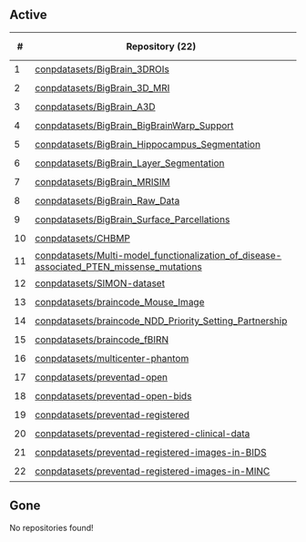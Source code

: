 ## Active
| # | Repository (22) | Stars (5) | Dataset (22) | `run` | `containers-run` |
| --- | --- | --- | --- | --- | --- |
| 1 | [conpdatasets/BigBrain_3DROIs](https://github.com/conpdatasets/BigBrain_3DROIs) | 0 | :heavy_check_mark: |  |  |
| 2 | [conpdatasets/BigBrain_3D_MRI](https://github.com/conpdatasets/BigBrain_3D_MRI) | 0 | :heavy_check_mark: |  |  |
| 3 | [conpdatasets/BigBrain_A3D](https://github.com/conpdatasets/BigBrain_A3D) | 0 | :heavy_check_mark: |  |  |
| 4 | [conpdatasets/BigBrain_BigBrainWarp_Support](https://github.com/conpdatasets/BigBrain_BigBrainWarp_Support) | 0 | :heavy_check_mark: |  |  |
| 5 | [conpdatasets/BigBrain_Hippocampus_Segmentation](https://github.com/conpdatasets/BigBrain_Hippocampus_Segmentation) | 0 | :heavy_check_mark: |  |  |
| 6 | [conpdatasets/BigBrain_Layer_Segmentation](https://github.com/conpdatasets/BigBrain_Layer_Segmentation) | 0 | :heavy_check_mark: |  |  |
| 7 | [conpdatasets/BigBrain_MRISIM](https://github.com/conpdatasets/BigBrain_MRISIM) | 0 | :heavy_check_mark: |  |  |
| 8 | [conpdatasets/BigBrain_Raw_Data](https://github.com/conpdatasets/BigBrain_Raw_Data) | 0 | :heavy_check_mark: |  |  |
| 9 | [conpdatasets/BigBrain_Surface_Parcellations](https://github.com/conpdatasets/BigBrain_Surface_Parcellations) | 0 | :heavy_check_mark: |  |  |
| 10 | [conpdatasets/CHBMP](https://github.com/conpdatasets/CHBMP) | 1 | :heavy_check_mark: |  |  |
| 11 | [conpdatasets/Multi-model_functionalization_of_disease-associated_PTEN_missense_mutations](https://github.com/conpdatasets/Multi-model_functionalization_of_disease-associated_PTEN_missense_mutations) | 1 | :heavy_check_mark: |  |  |
| 12 | [conpdatasets/SIMON-dataset](https://github.com/conpdatasets/SIMON-dataset) | 1 | :heavy_check_mark: |  |  |
| 13 | [conpdatasets/braincode_Mouse_Image](https://github.com/conpdatasets/braincode_Mouse_Image) | 0 | :heavy_check_mark: |  |  |
| 14 | [conpdatasets/braincode_NDD_Priority_Setting_Partnership](https://github.com/conpdatasets/braincode_NDD_Priority_Setting_Partnership) | 0 | :heavy_check_mark: |  |  |
| 15 | [conpdatasets/braincode_fBIRN](https://github.com/conpdatasets/braincode_fBIRN) | 0 | :heavy_check_mark: |  |  |
| 16 | [conpdatasets/multicenter-phantom](https://github.com/conpdatasets/multicenter-phantom) | 0 | :heavy_check_mark: |  |  |
| 17 | [conpdatasets/preventad-open](https://github.com/conpdatasets/preventad-open) | 0 | :heavy_check_mark: |  |  |
| 18 | [conpdatasets/preventad-open-bids](https://github.com/conpdatasets/preventad-open-bids) | 1 | :heavy_check_mark: |  |  |
| 19 | [conpdatasets/preventad-registered](https://github.com/conpdatasets/preventad-registered) | 1 | :heavy_check_mark: |  |  |
| 20 | [conpdatasets/preventad-registered-clinical-data](https://github.com/conpdatasets/preventad-registered-clinical-data) | 0 | :heavy_check_mark: |  |  |
| 21 | [conpdatasets/preventad-registered-images-in-BIDS](https://github.com/conpdatasets/preventad-registered-images-in-BIDS) | 0 | :heavy_check_mark: |  |  |
| 22 | [conpdatasets/preventad-registered-images-in-MINC](https://github.com/conpdatasets/preventad-registered-images-in-MINC) | 0 | :heavy_check_mark: |  |  |

## Gone
No repositories found!
